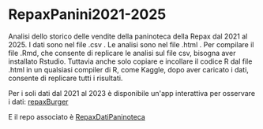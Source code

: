 # RepaxPanini2021-2025

Analisi dello storico delle vendite della paninoteca della Repax dal 2021 al 2025.
I dati sono nel file .csv . Le analisi sono nel file .html .
Per compilare il file .Rmd, che consente di replicare le analisi sul file csv, bisogna aver installato Rstudio.
Tuttavia anche solo copiare e incollare il codice R dal file .html in un qualsiasi compiler di R, come Kaggle, dopo aver caricato i dati, consente di replicare tutti i risultati.

Per i soli dati dal 2021 al 2023 è disponibile un'app interattiva per osservare i dati: [repaxBurger](https://fede-rausa.github.io/shinyRepax/)

E il repo associato è [RepaxDatiPaninoteca](https://github.com/Fede-Rausa/RepaxDatiPaninoteca/tree/main)





